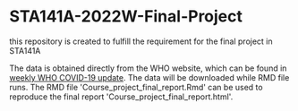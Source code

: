 # STA141A-2022W-Final-Project
this repository is created to fulfill the requirement for the final project in STA141A

The data is obtained directly from the WHO website, which can be found in [weekly WHO COVID-19 update](https://www.who.int/emergencies/diseases/novel-coronavirus-2019/situation-reports). The data will be downloaded while RMD file runs. The RMD file 'Course_project_final_report.Rmd' can be used to reproduce the final report 'Course_project_final_report.html'. 
